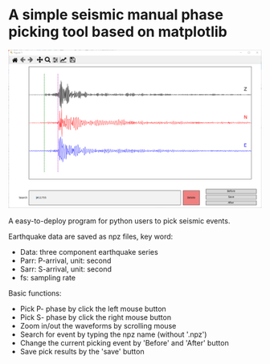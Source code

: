 # A simple seismic manual phase picking tool based on matplotlib

![interface](./interface.png)

A easy-to-deploy program for python users to pick seismic events.

Earthquake data are saved as npz files, key word: 

* Data: three component earthquake series
* Parr: P-arrival, unit: second
* Sarr: S-arrival, unit: second
* fs: sampling rate

Basic functions:

* Pick P- phase by click the left mouse button
* Pick S- phase by click the right mouse button
* Zoom in/out the waveforms by scrolling mouse
* Search for event by typing the npz name (without '.npz')
* Change the current picking event by 'Before' and 'After' button
* Save pick results by the 'save' button